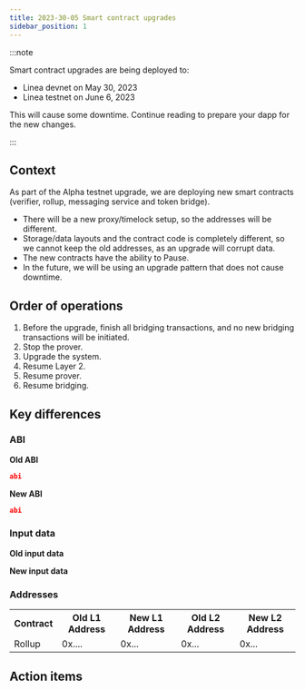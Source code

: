 ```yaml
---
title: 2023-30-05 Smart contract upgrades
sidebar_position: 1
---
```


:::note

Smart contract upgrades are being deployed to:

- Linea devnet on May 30, 2023
- Linea testnet on June 6, 2023

This will cause some downtime. Continue reading to prepare your dapp for the new changes.

:::

## Context

As part of the Alpha testnet upgrade, we are deploying new smart contracts (verifier, rollup, messaging service and token bridge).

- There will be a new proxy/timelock setup, so the addresses will be different.
- Storage/data layouts and the contract code is completely different, so we cannot keep the old addresses, as an upgrade will corrupt data.
- The new contracts have the ability to Pause.
- In the future, we will be using an upgrade pattern that does not cause downtime.

## Order of operations

1. Before the upgrade, finish all bridging transactions, and no new bridging transactions will be initiated.
2. Stop the prover.
3. Upgrade the system.
4. Resume Layer 2.
5. Resume prover.
6. Resume bridging.

## Key differences

### ABI

**Old ABI**

```json
abi
```

**New ABI**

```json
abi
```

### Input data

**Old input data**

**New input data**

### Addresses

<table>
  <tbody>
    <tr>
      <th>Contract</th>
      <th>Old L1 Address</th>
      <th>New L1 Address</th>
      <th>Old L2 Address</th>
      <th>New L2 Address</th>
    </tr>
    <tr>
      <td>Rollup</td>
      <td>0x....</td>
      <td>0x...</td>
      <td>0x...</td>
      <td>0x...</td>
    </tr>
  </tbody>
</table>

## Action items
